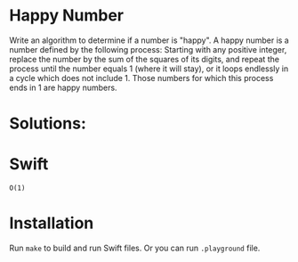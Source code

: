 # Happy Number
 Write an algorithm to determine if a number is "happy".
 A happy number is a number defined by the following process: Starting with any positive integer, replace the number by the sum of the squares of its digits, and repeat the process until the number equals 1 (where it will stay), or it loops endlessly in a cycle which does not include 1. Those numbers for which this process ends in 1 are happy numbers.
    
# Solutions:

# Swift
`O(1)`

# Installation
Run `make` to build and run Swift files. Or you can run `.playground` file.
